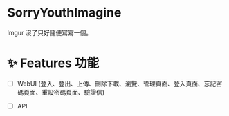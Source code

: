 # SorryYouthImagine

Imgur 沒了只好隨便寫寫一個。

# ✨ Features 功能
- [ ] WebUI (登入、登出、上傳、刪除下載、瀏覽、管理頁面、登入頁面、忘記密碼頁面、重設密碼頁面、驗證信)
- [ ] API 


